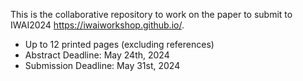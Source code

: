 This is the collaborative repository to work on the paper to submit to IWAI2024 https://iwaiworkshop.github.io/.


* Up to 12 printed pages (excluding references)  
* Abstract Deadline: May 24th, 2024
* Submission Deadline: May 31st, 2024
